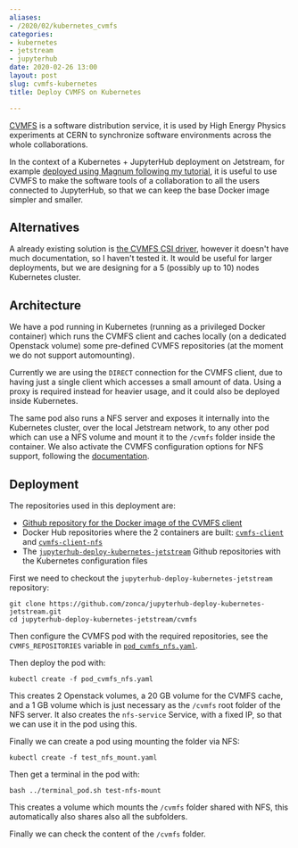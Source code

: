 ```yaml
---
aliases:
- /2020/02/kubernetes_cvmfs
categories:
- kubernetes
- jetstream
- jupyterhub
date: 2020-02-26 13:00
layout: post
slug: cvmfs-kubernetes
title: Deploy CVMFS on Kubernetes

---
```


[CVMFS](https://cvmfs.readthedocs.io/) is a software distribution service, it is used by High Energy Physics experiments at CERN
to synchronize software environments across the whole collaborations.

In the context of a Kubernetes + JupyterHub deployment on Jetstream, for example [deployed using Magnum following my tutorial](http://zonca.github.io/2019/06/kubernetes-jupyterhub-jetstream-magnum.html), it is useful to use CVMFS to make the software tools of a collaboration to all the users connected to JupyterHub, so that we can keep the base Docker image simpler and smaller.

## Alternatives

A already existing solution is [the CVMFS CSI driver](https://github.com/cernops/cvmfs-csi), however it doesn't have much documentation, so I haven't tested it. It would be useful for larger deployments, but we are designing for a 5 (possibly up to 10) nodes Kubernetes cluster.

## Architecture

We have a pod running in Kubernetes (running as a privileged Docker container) which runs the CVMFS client and caches locally
(on a dedicated Openstack volume) some pre-defined CVMFS repositories (at the moment we do not support automounting).

Currently we are using the `DIRECT` connection for the CVMFS client, due to having just a single client which accesses
a small amount of data. Using a proxy is required instead for heavier usage, and it could also be deployed inside Kubernetes.

The same pod also runs a NFS server and exposes it internally into the Kubernetes cluster, over the local Jetstream network,
to any other pod which can use a NFS volume and mount it to the `/cvmfs` folder inside the container.
We also activate the CVMFS configuration options for NFS support, following the [documentation](https://cvmfs.readthedocs.io/en/stable/cpt-configure.html#nfs-server-mode).

## Deployment

The repositories used in this deployment are:

* [Github repository for the Docker image of the CVMFS client](https://github.com/zonca/docker-cvmfs-client)
* Docker Hub repositories where the 2 containers are built: [`cvmfs-client`](https://hub.docker.com/r/zonca/cvmfs-client) and [`cvmfs-client-nfs`](https://hub.docker.com/r/zonca/cvmfs-client-nfs)
* The [`jupyterhub-deploy-kubernetes-jetstream`](https://github.com/zonca/jupyterhub-deploy-kubernetes-jetstream/tree/master/cvmfs) Github repositories with the Kubernetes configuration files

First we need to checkout the `jupyterhub-deploy-kubernetes-jetstream` repository:

    git clone https://github.com/zonca/jupyterhub-deploy-kubernetes-jetstream.git
    cd jupyterhub-deploy-kubernetes-jetstream/cvmfs

Then configure the CVMFS pod with the required repositories, see the `CVMFS_REPOSITORIES` variable in [`pod_cvmfs_nfs.yaml`](https://github.com/zonca/jupyterhub-deploy-kubernetes-jetstream/blob/master/cvmfs/pod_cvmfs_nfs.yaml).

Then deploy the pod with:

    kubectl create -f pod_cvmfs_nfs.yaml

This creates 2 Openstack volumes, a 20 GB volume for the CVMFS cache, and a 1 GB volume which is just necessary as the `/cvmfs` root folder of the NFS server.
It also creates the `nfs-service` Service, with a fixed IP, so that we can use it in the pod using this.

Finally we can create a pod using mounting the folder via NFS:

    kubectl create -f test_nfs_mount.yaml

Then get a terminal in the pod with:

    bash ../terminal_pod.sh test-nfs-mount

This creates a volume which mounts the `/cvmfs` folder shared with NFS, this automatically also shares also all the subfolders.

Finally we can check the content of the `/cvmfs` folder.
